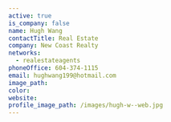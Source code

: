 ```yaml
---
active: true
is_company: false
name: Hugh Wang
contactTitle: Real Estate
company: New Coast Realty
networks:
  - realestateagents
phoneOffice: 604-374-1115
email: hughwang199@hotmail.com
image_path:
color:
website:
profile_image_path: /images/hugh-w--web.jpg
---
```



